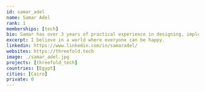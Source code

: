 ```yaml
---
id: samar_adel
name: Samar Adel
rank: 1
memberships: [tech]
bio: Samar has over 3 years of practical experience in designing, implementing software, including web and mobile UI development, API design and she is passionate about everything Javascript, Designing pages as well. she loves exploring new libraries.
excerpt: I believe in a world where everyone can be happy.
linkedin: https://www.linkedin.com/in/samaradel/
websites: https://threefold.tech
image: ./samar_adel.jpg
projects: [threefold_tech]
countries: [Egypt]
cities: [Cairo]
private: 0
---
```

